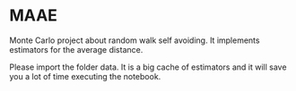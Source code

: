 # MAAE
Monte Carlo project about random walk self avoiding. It implements estimators for the average distance.

Please import the folder data.
It is a big cache of estimators and it will save you a lot of time executing the notebook.
